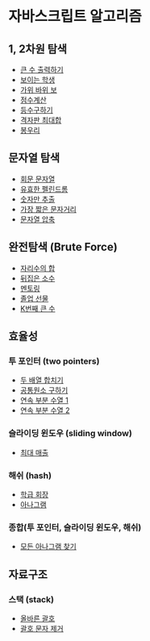 # 자바스크립트 알고리즘

## 1, 2차원 탐색
- [큰 수 출력하기](https://github.com/psy-g/algo/blob/study/2(1%2C%202%EC%B0%A8%EC%9B%90%20%EB%B0%B0%EC%97%B4%20%ED%83%90%EC%83%89)/01.html)
- [보이는 학생](https://github.com/psy-g/algo/blob/study/2(1%2C%202%EC%B0%A8%EC%9B%90%20%EB%B0%B0%EC%97%B4%20%ED%83%90%EC%83%89)/02.html)
- [가위 바위 보](https://github.com/psy-g/algo/blob/study/2(1%2C%202%EC%B0%A8%EC%9B%90%20%EB%B0%B0%EC%97%B4%20%ED%83%90%EC%83%89)/03.html)
- [점수계산](https://github.com/psy-g/algo/blob/study/2(1%2C%202%EC%B0%A8%EC%9B%90%20%EB%B0%B0%EC%97%B4%20%ED%83%90%EC%83%89)/04.html)
- [등수구하기](https://github.com/psy-g/algo/blob/study/2(1%2C%202%EC%B0%A8%EC%9B%90%20%EB%B0%B0%EC%97%B4%20%ED%83%90%EC%83%89)/05.html)
- [격자판 최대합](https://github.com/psy-g/algo/blob/study/2(1%2C%202%EC%B0%A8%EC%9B%90%20%EB%B0%B0%EC%97%B4%20%ED%83%90%EC%83%89)/06.html)
- [봉우리](https://github.com/psy-g/algo/blob/study/2(1%2C%202%EC%B0%A8%EC%9B%90%20%EB%B0%B0%EC%97%B4%20%ED%83%90%EC%83%89)/07.html)


## 문자열 탐색
- [회문 문자열](https://github.com/psy-g/algo/blob/study/3%20-%20%EB%AC%B8%EC%9E%90%EC%97%B4%20%ED%83%90%EC%83%89/01.html)
- [유효한 펠린드롬](https://github.com/psy-g/algo/blob/study/3%20-%20%EB%AC%B8%EC%9E%90%EC%97%B4%20%ED%83%90%EC%83%89/02.html)
- [숫자만 추출](https://github.com/psy-g/algo/blob/study/3%20-%20%EB%AC%B8%EC%9E%90%EC%97%B4%20%ED%83%90%EC%83%89/03.html)
- [가장 짧은 문자거리](https://github.com/psy-g/algo/blob/study/3%20-%20%EB%AC%B8%EC%9E%90%EC%97%B4%20%ED%83%90%EC%83%89/04.html)
- [문자열 압축](https://github.com/psy-g/algo/blob/study/3%20-%20%EB%AC%B8%EC%9E%90%EC%97%B4%20%ED%83%90%EC%83%89/05.html)


## 완전탐색 (Brute Force)
- [자리수의 합](https://github.com/psy-g/algo/blob/study/4-%20%EC%99%84%EC%A0%84%ED%83%90%EC%83%89/01.html)
- [뒤집은 소수](https://github.com/psy-g/algo/blob/study/4-%20%EC%99%84%EC%A0%84%ED%83%90%EC%83%89/02.html)
- [멘토링](https://github.com/psy-g/algo/blob/study/4-%20%EC%99%84%EC%A0%84%ED%83%90%EC%83%89/03.html)
- [졸업 선물](https://github.com/psy-g/algo/blob/study/4-%20%EC%99%84%EC%A0%84%ED%83%90%EC%83%89/04.html)
- [K번째 큰 수](https://github.com/psy-g/algo/blob/study/4-%20%EC%99%84%EC%A0%84%ED%83%90%EC%83%89/05.html)


## 효율성
### 투 포인터 (two pointers)
- [두 배열 합치기](https://github.com/psy-g/algo/blob/study/5%20-%20%ED%9A%A8%EC%9C%A8%EC%84%B1/01.html)
- [공통원소 구하기](https://github.com/psy-g/algo/blob/study/5%20-%20%ED%9A%A8%EC%9C%A8%EC%84%B1/02.html)
- [연속 부분 수열 1](https://github.com/psy-g/algo/blob/study/5%20-%20%ED%9A%A8%EC%9C%A8%EC%84%B1/03.html)
- [연속 부분 수열 2](https://github.com/psy-g/algo/blob/study/5%20-%20%ED%9A%A8%EC%9C%A8%EC%84%B1/04.html)

### 슬라이딩 윈도우 (sliding window)
- [최대 매출](https://github.com/psy-g/algo/blob/study/5%20-%20%ED%9A%A8%EC%9C%A8%EC%84%B1/05.html)

### 해쉬 (hash)
- [학급 회장](https://github.com/psy-g/algo/blob/study/5%20-%20%ED%9A%A8%EC%9C%A8%EC%84%B1/06.html)
- [아나그램](https://github.com/psy-g/algo/blob/study/5%20-%20%ED%9A%A8%EC%9C%A8%EC%84%B1/07.html)

### 종합(투 포인터, 슬라이딩 윈도우, 해쉬)
- [모든 아나그램 찾기](https://github.com/psy-g/algo/blob/study/5%20-%20%ED%9A%A8%EC%9C%A8%EC%84%B1/08.html)


## 자료구조
### 스택 (stack)
- [올바른 괄호](https://github.com/psy-g/algo/blob/study/6%20-%20%EC%9E%90%EB%A3%8C%EA%B5%AC%EC%A1%B0/01.html)
- [괄호 문자 제거](https://github.com/psy-g/algo/blob/study/6%20-%20%EC%9E%90%EB%A3%8C%EA%B5%AC%EC%A1%B0/02.html)
